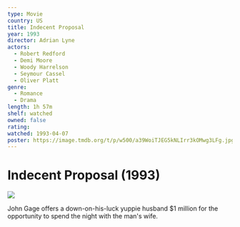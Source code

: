 ```yaml
---
type: Movie
country: US
title: Indecent Proposal
year: 1993
director: Adrian Lyne
actors:
  - Robert Redford
  - Demi Moore
  - Woody Harrelson
  - Seymour Cassel
  - Oliver Platt
genre:
  - Romance
  - Drama
length: 1h 57m
shelf: watched
owned: false
rating:
watched: 1993-04-07
poster: https://image.tmdb.org/t/p/w500/a39WoiTJEG5kNLIrr3kOMwg3LFg.jpg
---
```


# Indecent Proposal (1993)

![](https://image.tmdb.org/t/p/w500/a39WoiTJEG5kNLIrr3kOMwg3LFg.jpg)

John Gage offers a down-on-his-luck yuppie husband $1 million for the opportunity to spend the night with the man's wife.